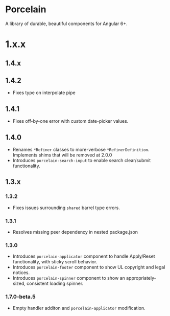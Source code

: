 # Porcelain

A library of durable, beautiful components for Angular 6+.

# 1.x.x

## 1.4.x

## 1.4.2

-   Fixes type on interpolate pipe

## 1.4.1

-   Fixes off-by-one error with custom date-picker values.

## 1.4.0

-   Renames `*Refiner` classes to more-verbose `*RefinerDefinition`. Implements shims that will be removed at 2.0.0
-   Introduces `porcelain-search-input` to enable search clear/submit functionality.

## 1.3.x

### 1.3.2

-   Fixes issues surrounding `shared` barrel type errors.

### 1.3.1

-   Resolves missing peer dependency in nested package.json

### 1.3.0

-   Introduces `porcelain-applicator` component to handle Apply/Reset functionality, with sticky scroll behavior.
-   Introduces `porcelain-footer` component to show UL copyright and legal notices.
-   Introduces `porcelain-spinner` component to show an appropriately-sized, consistent loading spinner.

### 1.7.0-beta.5

-   Empty handler additon and `porcelain-applicator` modification.
